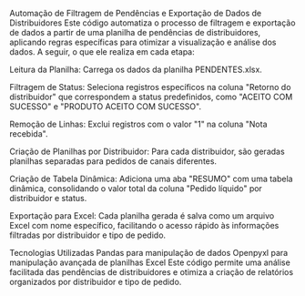 Automação de Filtragem de Pendências e Exportação de Dados de Distribuidores
Este código automatiza o processo de filtragem e exportação de dados a partir de uma planilha de pendências de distribuidores, aplicando regras específicas para otimizar a visualização e análise dos dados. A seguir, o que ele realiza em cada etapa:

Leitura da Planilha: Carrega os dados da planilha PENDENTES.xlsx.

Filtragem de Status: Seleciona registros específicos na coluna "Retorno do distribuidor" que correspondem a status predefinidos, como "ACEITO COM SUCESSO" e "PRODUTO ACEITO COM SUCESSO".

Remoção de Linhas: Exclui registros com o valor "1" na coluna "Nota recebida".

Criação de Planilhas por Distribuidor: Para cada distribuidor, são geradas planilhas separadas para pedidos de canais diferentes.

Criação de Tabela Dinâmica: Adiciona uma aba "RESUMO" com uma tabela dinâmica, consolidando o valor total da coluna "Pedido líquido" por distribuidor e status.

Exportação para Excel: Cada planilha gerada é salva como um arquivo Excel com nome específico, facilitando o acesso rápido às informações filtradas por distribuidor e tipo de pedido.

Tecnologias Utilizadas
Pandas para manipulação de dados
Openpyxl para manipulação avançada de planilhas Excel
Este código permite uma análise facilitada das pendências de distribuidores e otimiza a criação de relatórios organizados por distribuidor e tipo de pedido.
